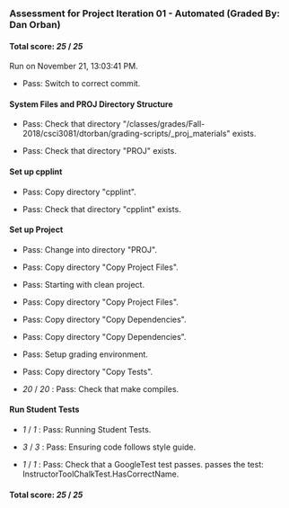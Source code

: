 ### Assessment for Project Iteration 01 - Automated (Graded By: Dan Orban)

#### Total score: _25_ / _25_

Run on November 21, 13:03:41 PM.

+ Pass: Switch to correct commit.




#### System Files and PROJ Directory Structure

+ Pass: Check that directory "/classes/grades/Fall-2018/csci3081/dtorban/grading-scripts/_proj_materials" exists.

+ Pass: Check that directory "PROJ" exists.


#### Set up cpplint

+ Pass: Copy directory "cpplint".



+ Pass: Check that directory "cpplint" exists.


#### Set up Project

+ Pass: Change into directory "PROJ".

+ Pass: Copy directory "Copy Project Files".



+ Pass: Starting with clean project.



+ Pass: Copy directory "Copy Project Files".



+ Pass: Copy directory "Copy Dependencies".



+ Pass: Copy directory "Copy Dependencies".



+ Pass: Setup grading environment.



+ Pass: Copy directory "Copy Tests".



+  _20_ / _20_ : Pass: Check that make compiles.




#### Run Student Tests

+  _1_ / _1_ : Pass: Running Student Tests.



+  _3_ / _3_ : Pass: Ensuring code follows style guide.



+  _1_ / _1_ : Pass: Check that a GoogleTest test passes.
    passes the test: InstructorToolChalkTest.HasCorrectName.



#### Total score: _25_ / _25_

